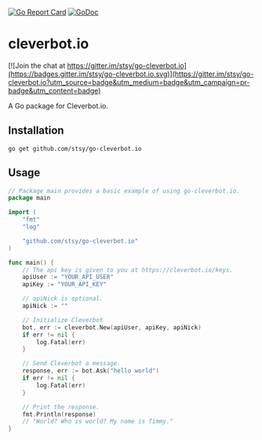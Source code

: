 [![Go Report Card](https://goreportcard.com/badge/github.com/stsy/go-cleverbot.io)](https://goreportcard.com/report/github.com/stsy/go-cleverbot.io)
[![GoDoc](https://godoc.org/github.com/stsy/go-cleverbot.io?status.svg)](https://godoc.org/github.com/stsy/go-cleverbot.io)

# cleverbot.io

[![Join the chat at https://gitter.im/stsy/go-cleverbot.io](https://badges.gitter.im/stsy/go-cleverbot.io.svg)](https://gitter.im/stsy/go-cleverbot.io?utm_source=badge&utm_medium=badge&utm_campaign=pr-badge&utm_content=badge)

A Go package for Cleverbot.io.

## Installation
```
go get github.com/stsy/go-cleverbot.io
```

## Usage
```go
// Package main provides a basic example of using go-cleverbot.io.
package main

import (
	"fmt"
	"log"

	"github.com/stsy/go-cleverbot.io"
)

func main() {
	// The api key is given to you at https://cleverbot.io/keys.
	apiUser := "YOUR_API_USER"
	apiKey := "YOUR_API_KEY"

	// apiNick is optional.
	apiNick := ""

	// Initialize Cleverbot
	bot, err := cleverbot.New(apiUser, apiKey, apiNick)
	if err != nil {
		log.Fatal(err)
	}

	// Send Cleverbot a message.
	response, err := bot.Ask("hello world")
	if err != nil {
		log.Fatal(err)
	}

	// Print the response.
	fmt.Println(response)
	// "World? Who is world? My name is Timmy."
}
```
